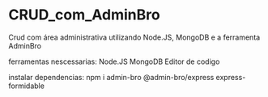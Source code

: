 # CRUD_com_AdminBro
Crud com área administrativa utilizando Node.JS, MongoDB e a ferramenta AdminBro

ferramentas nescessarias:
Node.JS
MongoDB
Editor de codigo

instalar dependencias:
npm i admin-bro @admin-bro/express express-formidable

